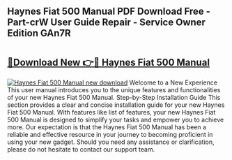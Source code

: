## Haynes Fiat 500 Manual PDF Download Free - Part-crW User Guide Repair - Service Owner Edition GAn7R

# <h2><a href="http://bc9935.oget.top/?id=Haynes+Fiat+500+Manual">🔗Download New 👉🔴 Haynes Fiat 500 Manual</a></h2>

[![Haynes Fiat 500 Manual new download](https://i.imgur.com/5g1atiW.png)](http://bc9935.oget.top/?id=Haynes+Fiat+500+Manual)
Welcome to a New Experience This user manual introduces you to the unique features and functionalities of your new Haynes Fiat 500 Manual. Step-by-Step Installation Guide This section provides a clear and concise installation guide for your new Haynes Fiat 500 Manual. With features like list of features, your new Haynes Fiat 500 Manual is designed to simplify your tasks and empower you to achieve more. Our expectation is that the Haynes Fiat 500 Manual has been a reliable and effective resource in your journey to becoming proficient in using your new gadget. Should you need any assistance or clarification, please do not hesitate to contact our support team.
